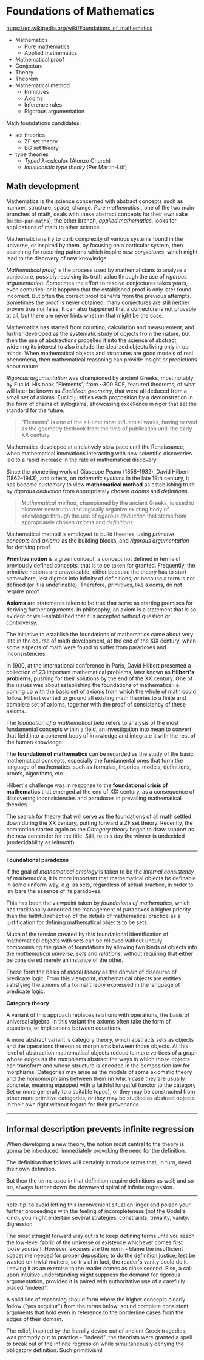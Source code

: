 # Foundations of Mathematics

https://en.wikipedia.org/wiki/Foundations_of_mathematics


- Mathematics
  - Pure mathematics
  - Applied mathematics
- Mathematical proof
- Conjecture
- Theory
- Theorem
- Mathematical method
  - Primitives
  - Axioms
  - Inference rules
  - Rigorous argumentation



Math foundations candidates:
- set theories
  - ZF set theory
  - BG set theory
- type theories
  - *Typed λ-calculus* (Alonzo Church)
  - *Intuitionistic type theory* (Per Martin-Löf)




## Math development

Mathematics is the science concerned with abstract concepts such as number, structure, space, change. *Pure mathematics* , one of the two main branches of math, deals with these abstract concepts for their own sake (`maths-pur-maths`); the other branch, *applied mathematics*, looks for applications of math to other science.

Mathematicians try to curb complexity of various systems found in the universe, or inspired by them, by focusing on a particular system, then searching for recurring patterns which inspire new *conjectures*, which might lead to the discovery of new knowledge.

*Mathematical proof* is the process used by mathematicians to analyze a conjecture, possibly resolving its truth value through the use of *rigorous argumentation*. Sometimes the effort to resolve conjectures takes years, even centuries; or it happens that the established proof is only later found incorrect. But often the correct proof benefits from the previous attempts. Sometimes the proof is never obtained; many conjectures are still neither proven true nor false. It can also happened that a conjecture is not provable at all, but there are never hints whether that might be the case.

Mathematics has started from counting, calculation and measurement, and further developed as the systematic study of objects from the nature, but then the use of abstractions propelled it into the science of abstract, widening its interest to also include the idealized objects living only in our minds. When mathematical objects and structures are good models of real phenomena, then mathematical reasoning can provide insight or predictions about nature.

*Rigorous argumentation* was championed by ancient Greeks, most notably by Euclid. His book "Elements", from ~300 BCE, featured theorems, of what will later be known as *Euclidean geometry*, that were all deduced from a small set of axioms. Euclid justifies each proposition by a demonstration in the form of chains of syllogisms, showcasing excellence in rigor that set the standard for the future.

> "Elements" is one of the all-time most influential works, having served as the geometry textbook from the time of publication until the early XX century.

Mathematics developed at a relatively slow pace until the Renaissance, when mathematical innovations interacting with new scientific discoveries led to a rapid increase in the rate of mathematical discovery.

Since the pioneering work of Giuseppe Peano (1858–1932), David Hilbert (1862–1943), and others, on *axiomatic systems* in the late 19th century, it has become customary to view **mathematical method** as establishing truth by *rigorous deduction* from appropriately chosen *axioms* and *definitions*.

> *Mathematical method*, championed by the ancient Greeks, is used to discover new truths and logically organize existing body of knowledge through the use of *rigorous deduction* that stems from appropriately chosen *axioms* and *definitions*.

Mathematical method is employed to build theories, using *primitive concepts* and *axioms* as the building blocks, and *rigorous argumentation* for deriving proof.

**Primitive notion** is a given concept, a concept not defined in terms of previously defined concepts, that is to be taken for granted. Frequently, the primitive notions are unavoidable, either because the theory has to start somewhere, lest digress into infinity of definitions, or because a term is not defined (or it is undefinable). Therefore, primitives, like axioms, do not require proof.

**Axioms** are statements taken to be true that serve as starting premises for deriving further arguments. In philosophy, an axiom is a statement that is so evident or well-established that it is accepted without question or controversy.

The initiative to establish the foundations of mathematics came about very late in the course of math development, at the end of the XIX century, when some aspects of math were found to suffer from paradoxes and inconsistencies.

In 1900, at the international conference in Paris, David Hilbert presented a collection of 23 important mathematical problems, later known as **Hilbert's problems**, pushing for their solutions by the end of the XX century. One of the issues was about establishing the foundations of mathematics i.e. coming up with the basic set of axioms from which the whole of math could follow. Hilbert wanted to ground all existing math theories to a finite and complete set of axioms, together with the proof of consistency of these axioms.

The *foundation of a mathematical field* refers to analysis of the most fundamental concepts within a field, an investigation into mean to convert that field into a coherent body of knowledge and integrate it with the rest of the human knowledge.

The **foundation of mathematics** can be regarded as the study of the basic mathematical concepts, especially the fundamental ones that form the language of mathematics, such as formulas, theories, models, definitions, proofs, algorithms, etc.

Hilbert's challenge was in response to the **foundational crisis of mathematics** that emerged at the end of XIX century, as a consequence of discovering inconsistencies and paradoxes in prevailing mathematical theories.


The search for theory that will serve as the foundations of all math settled down during the XX century, putting forward a ZF set theory. Recently, the commotion started again as the *Category theory* began to draw support as the new contender for the title. Still, to this day the winner is undecided (undecidability as leitmotif).

---

**Foundational paradoxes**

If the goal of *mathematical ontology* is taken to be the *internal consistency of mathematics*, it is more important that mathematical objects be definable in some uniform way, e.g. as sets, regardless of actual practice, in order to lay bare the essence of its paradoxes.

This has been the viewpoint taken by *foundations of mathematics*, which has traditionally accorded the management of paradoxes a higher priority than the faithful reflection of the details of mathematical practice as a justification for defining mathematical objects to be sets.

Much of the tension created by this foundational identification of mathematical objects with sets can be relieved without unduly compromising the goals of foundations by allowing two kinds of objects into the *mathematical universe*, *sets* and *relations*, without requiring that either be considered merely an instance of the other.

These form the basis of *model theory* as the domain of discourse of predicate logic. From this viewpoint, mathematical objects are entities satisfying the axioms of a formal theory expressed in the language of predicate logic.

**Category theory**

A variant of this approach replaces relations with operations, the basis of universal algebra. In this variant the axioms often take the form of equations, or implications between equations.

A more abstract variant is category theory, which abstracts sets as objects and the operations thereon as morphisms between those objects. At this level of abstraction mathematical objects reduce to mere vertices of a graph whose edges as the morphisms abstract the ways in which those objects can transform and whose structure is encoded in the composition law for morphisms. Categories may arise as the models of some axiomatic theory and the homomorphisms between them (in which case they are usually concrete, meaning equipped with a faithful forgetful functor to the category Set or more generally to a suitable topos), or they may be constructed from other more primitive categories, or they may be studied as abstract objects in their own right without regard for their provenance.

---


## Informal description prevents infinite regression

When developing a new theory, 
the notion most central to the theory
is gonna be introduced, 
immediately provoking 
the need for the definition.

The definition that follows
will certainly introduce terms
that, in turn, need their own definition.

But then the terms used in that definition
require definitions as well;
and so on, 
always further down 
the downward spiral 
of infinite regression.

---

note-tip: to avoid letting this inconvenient situation linger and poison your further proceedings with the feeling of incompleteness (not the Godel's kind), you might entertain several strategies: constraints, triviality, vanity, digression.

The most straight forward way out is to keep defining terms until you reach the low-level fabric of the universe or existence whichever comes first loose yourself. However, excuses are the norm - blame the insufficient spacetime needed for proper deposition; to do the definition justice; lest be wasted on trivial matters, so trivial in fact, the reader's vanity could do it. Leaving it as an exercise to the reader comes as close second. Else, a call upon intuitive understanding might suppress the demand for rigorous argumentation, provided it is paired with authoritative use of a carefully placed "indeed".

A solid line of reasoning should form where the higher concepts clearly follow ("yes sequitur") from the terms below; sound complete consistent arguments that hold even in reference to the borderline cases from the edges of their domain.

The relief, inspired by the literally device out of ancient Greek tragedies, was promptly put to practice - "indeed", the theorists were granted a spell to break out of the infinite regression while simultaneously denying the obligatory definition. Such primitivism!
